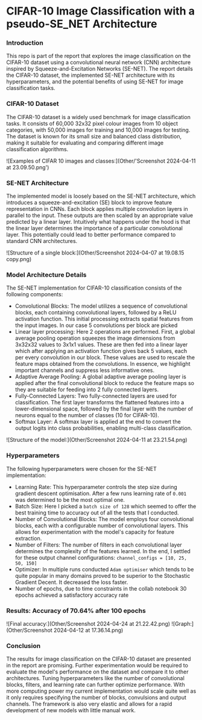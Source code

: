# CIFAR-10 Image Classification with a pseudo-SE_NET Architecture

### Introduction
This repo is part of the report that explores the image classification 
on the CIFAR-10 dataset using a convolutional neural network (CNN) architecture 
inspired by Squeeze-and-Excitation Networks (SE-NET). The report details the 
CIFAR-10 dataset, the implemented SE-NET architecture with its hyperparameters, 
and the potential benefits of using SE-NET for image classification tasks.

### CIFAR-10 Dataset
The CIFAR-10 dataset is a widely used benchmark for image classification tasks. 
It consists of 60,000 32x32 pixel colour images from 10 object categories, 
with 50,000 images for training and 10,000 images for testing. The dataset is 
known for its small size and balanced class distribution, making it suitable 
for evaluating and comparing different image classification algorithms.

![Examples of CIFAR 10 images and classes:](Other/'Screenshot 2024-04-11 at 23.09.50.png')

### SE-NET Architecture
The implemented model is loosely based on the SE-NET architecture, 
which introduces a squeeze-and-excitation (SE) block to improve feature 
representation in CNNs. Each block applies multiple convolution layers 
in parallel to the input. These outputs are then scaled by an appropriate
value predicted by a linear layer. Intuitively what happens under the hood is 
that the linear layer determines the importance of a particular convolutional 
layer. This potentially could lead to better performance compared to standard 
CNN architectures.

![Structure of a single block:](Other/Screenshot 2024-04-07 at 19.08.15 copy.png)

### Model Architecture Details
The SE-NET implementation for CIFAR-10 classification consists of the following components:
- Convolutional Blocks: The model utilizes a sequence of convolutional blocks, each containing convolutional layers, followed by a ReLU activation function. This initial processing extracts spatial features from the input images. In our case 5 convolutions per block are picked
- Linear layer processing: Here 2 operations are performed. First, a global average pooling operation squeezes the image dimensions from 3x32x32 values to 3x1x1 values. These are then fed into a linear layer which after applying an activation function gives back 5 values, each per every convolution in our block. These values are used to rescale the feature maps obtained from the convolutions. In essence, we highlight important channels and suppress less informative ones.
- Adaptive Average Pooling: A global adaptive average pooling layer is applied after the final convolutional block to reduce the feature maps so they are suitable for feeding into 2 fully connected layers.
- Fully-Connected Layers: Two fully-connected layers are used for classification. The first layer transforms the flattened features into a lower-dimensional space, followed by the final layer with the number of neurons equal to the number of classes (10 for CIFAR-10).
- Softmax Layer: A softmax layer is applied at the end to convert the output logits into class probabilities, enabling multi-class classification.

![Structure of the model:](Other/Screenshot 2024-04-11 at 23.21.54.png)

### Hyperparameters
The following hyperparameters were chosen for the SE-NET implementation:
- Learning Rate: This hyperparameter controls the step size during gradient descent optimisation. After a few runs learning rate of `0.001` was determined to be the most optimal one.
- Batch Size: Here I picked a `batch size of 128` which seemed to offer the best training time to accuracy out of all the tests that I conducted.
- Number of Convolutional Blocks: The model employs four convolutional blocks, each with a configurable number of convolutional layers. This allows for experimentation with the model's capacity for feature extraction.
- Number of Filters: The number of filters in each convolutional layer determines the complexity of the features learned. In the end, I settled for these output channel configurations: `channel_configs = [10, 25, 50, 150]`
- Optimizer: In multiple runs conducted `Adam optimiser` which tends to be quite popular in many domains proved to be superior to the Stochastic Gradient Decent. It decreased the loss faster.
- Number of epochs, due to time constraints in the collab notebook 30 epochs achieved a satisfactory accuracy rate

### Results: Accuracy of 70.64% after 100 epochs
![Final accuracy:](Other/Screenshot 2024-04-24 at 21.22.42.png)
![Graph:](Other/Screenshot 2024-04-12 at 17.36.14.png)


### Conclusion
The results for image classification on the CIFAR-10 dataset are presented in the report are promising.
Further experimentation would be required to evaluate the model's performance on the dataset and compare it to other architectures. 
Tuning hyperparameters like the number of convolutional blocks, filters, and learning rate can further optimize performance. 
With more computing power my current implementation would scale quite well as it only requires specifying the number of blocks, 
convulsions and output channels. The framework is also very elastic and allows for a rapid development of new models with little manual work. 
